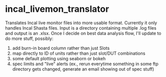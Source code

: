 # incal_livemon_translator
Translates Incal live monitor files into more usable format. Currently it only handles Incal Shasta files. Input is a directory containing multiple .log files and output is an .xlsx. Once I decide on best data analysis flow, I'll update to do more stuff, possibly:
1. add burn-in board column rather than just Slots
2. map directly to ID of units rather than just slot/DUT combinations
3. some default plotting using seaborn or bokeh
4. spec limits and "live" alerts (ex., rerun everytime something in some ftp directory gets changed, generate an email showing out of spec stuff)
